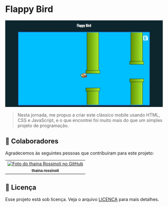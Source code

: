 # Flappy Bird

<img src="Screenshot_1.jpg" alt="jogo">

> Nesta jornada, me propus a criar este clássico mobile usando HTML, CSS e JavaScript, e o que encontrei foi muito mais do que um simples projeto de programação.

## 🤝 Colaboradores

Agradecemos às seguintes pessoas que contribuíram para este projeto:

<table>
  <tr>
    <td align="center">
      <a href="#" title="Thaina rossinoli">
        <img src="https://avatars3.githubusercontent.com/u/31936044" width="100px;" alt="Foto do thaina Rossinoli no GitHub"/><br>
        <sub>
          <b>thaina rossinoli</b>
        </sub>
      </a>
    </td>
  </tr>
</table>

## 📝 Licença

Esse projeto está sob licença. Veja o arquivo [LICENÇA](LICENSE.md) para mais detalhes.
